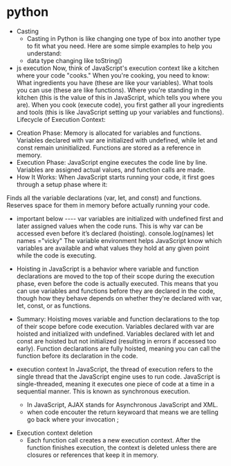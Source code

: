 # python
* Casting
  - Casting in Python is like changing one type of box into another type to fit what you need. Here are some simple examples to help you understand:
  - data type changing like toString()
* js execution
   Now, think of JavaScript's execution context like a kitchen where your code "cooks." When you're cooking, you need to know:
   What ingredients you have (these are like your variables).
   What tools you can use (these are like functions).
   Where you're standing in the kitchen (this is the value of this in JavaScript, which tells you where you are).
  When you cook (execute code), you first gather all your ingredients and tools (this is like JavaScript setting up your variables and functions).
  Lifecycle of Execution Context:
- Creation Phase:
 Memory is allocated for variables and functions.
 Variables declared with var are initialized with undefined, while let and const remain uninitialized.
 Functions are stored as a reference in memory.
 - Execution Phase:
 JavaScript engine executes the code line by line.
 Variables are assigned actual values, and function calls are made.
- How It Works:
When JavaScript starts running your code, it first goes through a setup phase where it:

Finds all the variable declarations (var, let, and const) and functions.
Reserves space for them in memory before actually running your code.
- important below ----
var variables are initialized with undefined first and later assigned values when the code runs. This is why var can be accessed even before it’s declared (hoisting).
console.log(names)
let names ="vicky"
The variable environment helps JavaScript know which variables are available and what values they hold at any given point while the code is executing.

- Hoisting in JavaScript is a behavior where variable and function declarations are moved to the top of their scope during the execution phase, even before the code is actually executed. This means that you can use variables and functions before they are declared in the code, though how they behave depends on whether they're declared with var, let, const, or as functions.
- Summary:
Hoisting moves variable and function declarations to the top of their scope before code execution.
Variables declared with var are hoisted and initialized with undefined.
Variables declared with let and const are hoisted but not initialized (resulting in errors if accessed too early).
Function declarations are fully hoisted, meaning you can call the function before its declaration in the code.
- execution context
  In JavaScript, the thread of execution refers to the single thread that the JavaScript engine uses to run code. JavaScript is single-threaded, meaning it executes one piece of code at a time in a sequential manner. This is known as synchronous execution.
  - In JavaScript, AJAX stands for Asynchronous JavaScript and XML.
  - when code encouter the return keywoard that means we are telling go back where your invocation ;
* Execution context deletion
  - Each function call creates a new execution context.
After the function finishes execution, the context is deleted unless there are closures or references that keep it in memory.
